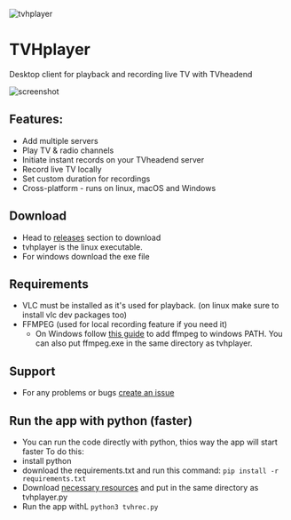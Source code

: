 
![tvhplayer](https://github.com/user-attachments/assets/96b567e2-3ce7-45dd-aad8-b64239a54f2c)

# TVHplayer
Desktop client for playback and recording live TV with TVheadend

![screenshot](https://github.com/user-attachments/assets/746b0643-d780-43a9-882b-e48424a21d8a)


## Features:
- Add multiple servers
- Play TV & radio channels
- Initiate instant records on your TVheadend server
- Record live TV locally
- Set custom duration for recordings
- Cross-platform - runs on linux, macOS and Windows

## Download
- Head to [releases](https://github.com/mfat/tvhplayer/releases) section to download
- tvhplayer is the linux executable.
- For windows download the exe file

## Requirements
- VLC must be installed as it's used for playback. (on linux make sure to install vlc dev packages too)
- FFMPEG (used for local recording feature if you need it)
  - On Windows follow [this guide](https://phoenixnap.com/kb/ffmpeg-windows) to add ffmpeg to windows PATH. You can also put ffmpeg.exe in the same directory as tvhplayer.
 
## Support
- For any problems or bugs [create an issue](https://github.com/user/repository/issues/new)

## Run the app with python (faster)
- You can run the code directly with python, thios way the app will start faster
To do this:
- install python
- download the requirements.txt and run this command:
  `pip install -r requirements.txt`
- Download [necessary resources](https://github.com/mfat/tvhplayer/releases/download/v2.0/v2.0.zip) and put in the same directory as tvhplayer.py
- Run the app withL
  `python3 tvhrec.py`
  
